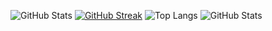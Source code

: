 ![GitHub Stats](https://github-readme-stats.vercel.app/api?username=quietbrelax&theme=transparent&bg_color=000&border_color=30A3DC&show_icons=true&icon_color=30A3DC&title_color=E94D5F&text_color=FFF)
[![GitHub Streak](https://streak-stats.demolab.com/?user=quietbrelax&theme=bear&background=000&border=30A3DC&dates=FFF)](https://git.io/streak-stats)
![Top Langs](https://github-readme-stats-git-masterrstaa-rickstaa.vercel.app/api/top-langs/?username=quietbrelax&bg_color=000&border_color=30A3DC&title_color=E94D5F&text_color=FFF)
![GitHub Stats](http://github-profile-summary-cards.vercel.app/api/cards/profile-details?username=quietbrelax&theme=transparent&bg_color=000&border_color=30A3DC&show_icons=true&icon_color=30A3DC&title_color=E94D5F&text_color=FFF)
